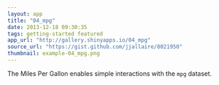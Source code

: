 ```yaml
---
layout: app
title: "04_mpg"
date: 2013-12-18 09:30:35
tags: getting-started featured
app_url: "http://gallery.shinyapps.io/04_mpg"
source_url: "https://gist.github.com/jjallaire/8021950"
thumbnail: example-04_mpg.png
---
```


The Miles Per Gallon enables simple interactions with the `mpg` dataset.
